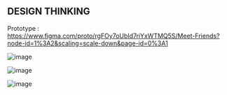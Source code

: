 ## DESIGN THINKING
Prototype : https://www.figma.com/proto/rgFOy7oUbId7riYxWTMQ5S/Meet-Friends?node-id=1%3A2&scaling=scale-down&page-id=0%3A1


![image](https://user-images.githubusercontent.com/70945564/122243938-b3434280-ceee-11eb-8b67-f187bc415326.png)



![image](https://user-images.githubusercontent.com/70945564/122243990-bf2f0480-ceee-11eb-8adb-33ec8422c00c.png)


![image](https://user-images.githubusercontent.com/70945564/122244127-d2da6b00-ceee-11eb-8e07-56d352d0aecb.png)
